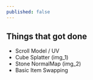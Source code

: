 ```yaml
---
published: false
---
```


## Things that got done
- Scroll Model / UV 
- Cube Splatter (img_1)
- Stone NormalMap (img_2)
- Basic Item Swapping